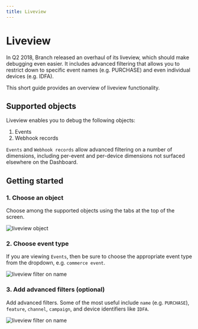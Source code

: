 ```yaml
---
title: Liveview
---
```

# Liveview

In Q2 2018, Branch released an overhaul of its liveview, which should make debugging even easier. It includes advanced filtering that allows you to restrict down to specific event names (e.g. PURCHASE) and even individual devices (e.g. IDFA).

This short guide provides an overview of liveview functionality.

## Supported objects

Liveview enables you to debug the following objects:

1. Events
3. Webhook records

`Events` and `Webhook records` allow advanced filtering on a number of dimensions, including per-event and per-device dimensions not surfaced elsewhere on the Dashboard.

## Getting started

### 1. Choose an object

Choose among the supported objects using the tabs at the top of the screen.

  ![liveview object](/images/pages/exports/pba-liveview/liveview-objects.png)

### 2. Choose event type

If you are viewing `Events`, then be sure to choose the appropriate event type from the dropdown, e.g. `commerce event`.

  ![liveview filter on name](/images/pages/exports/pba-liveview/liveview-events-filter.gif)

### 3. Add advanced filters (optional)

Add advanced filters. Some of the most useful include `name` (e.g. `PURCHASE`), `feature`, `channel`, `campaign`, and device identifiers like `IDFA`.

  ![liveview filter on name](/images/pages/exports/pba-liveview/liveview-add-filter.gif)

